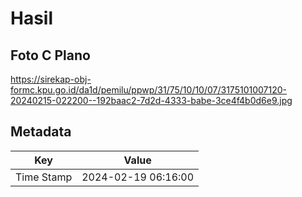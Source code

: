 # Hasil

## Foto C Plano

https://sirekap-obj-formc.kpu.go.id/da1d/pemilu/ppwp/31/75/10/10/07/3175101007120-20240215-022200--192baac2-7d2d-4333-babe-3ce4f4b0d6e9.jpg


## Metadata

| Key        | Value               |
| ---------- | ------------------- |
| Time Stamp | 2024-02-19 06:16:00 |



